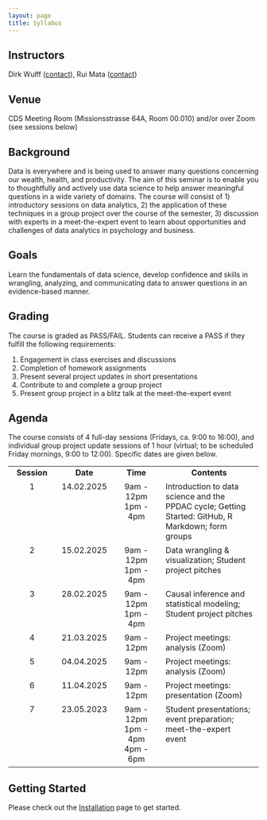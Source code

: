 ```yaml
---
layout: page
title: Syllabus
---
```


## Instructors
Dirk Wulff (<a href="mailto:dirk.wulff@unibas.ch">contact</a>), Rui Mata (<a href="mailto:rui.mata@unibas.ch">contact</a>)

## Venue
CDS Meeting Room (Missionsstrasse 64A, Room 00.010) and/or over Zoom (see sessions below)

## Background
Data is everywhere and is being used to answer many questions concerning our wealth, health, and productivity. The aim of this seminar is to enable you to thoughtfully and actively use data science to help answer meaningful questions in a wide variety of domains. The course will consist of 1) introductory sessions on data analytics, 2) the application of these techniques in a group project over the course of the semester, 3) discussion with experts in a meet-the-expert event to learn about opportunities and challenges of data analytics in psychology and business.

## Goals
Learn the fundamentals of data science, develop confidence and skills in wrangling, analyzing, and communicating data to answer questions in an evidence-based manner.

## Grading
The course is graded as PASS/FAIL. Students can receive a PASS if they fulfill the following requirements:
1. Engagement in class exercises and discussions
2. Completion of homework assignments
3. Present several project updates in short presentations
4. Contribute to and complete a group project
5. Present group project in a blitz talk at the meet-the-expert event

## Agenda
The course consists of 4 full-day sessions (Fridays, ca. 9:00 to 16:00), and individual group project update sessions of 1 hour (virtual; to be scheduled Friday mornings, 9:00 to 12:00). Specific dates are given below.

<style>
td {
  padding-right: 12px;
  padding-bottom: 6px;
  vertical-align: top;
  align: left;
}
</style>

<table cellspacing="0" cellpadding="0">
<col width="20%">
<col width="20%">
<col width="20%">
<col width="40%">
<tr>
  <td style="text-align:center"><b>Session</b></td>
  <td style="text-align:center"><b>Date</b></td>
  <td style="text-align:center"><b>Time</b></td>
  <td style="text-align:center"><b>Contents</b></td>
</tr>
<tr>
  <td style="text-align:center">1</td>
  <td style="text-align:center">14.02.2025</td>
  <td style="text-align:center">9am - 12pm<br>1pm - 4pm</td>
  <td>Introduction to data science and the PPDAC cycle; Getting Started: GitHub, R Markdown; form groups</td>
</tr>
<tr>
  <td style="text-align:center">2</td>
  <td style="text-align:center">15.02.2025</td>
  <td style="text-align:center">9am - 12pm<br>1pm - 4pm</td>
  <td>Data wrangling & visualization; Student project pitches</td>
</tr>
<tr>
  <td style="text-align:center">3</td>
  <td style="text-align:center">28.02.2025</td>
  <td style="text-align:center">9am - 12pm<br>1pm - 4pm</td>
  <td>Causal inference and statistical modeling; Student project pitches</td>
</tr>
<tr>
  <td style="text-align:center">4</td>
  <td style="text-align:center">21.03.2025</td>
  <td style="text-align:center">9am - 12pm</td>
  <td>Project meetings: analysis (Zoom)</td>
</tr>
<tr>
  <td style="text-align:center">5</td>
  <td style="text-align:center">04.04.2025</td>
  <td style="text-align:center">9am - 12pm</td>
  <td>Project meetings: analysis (Zoom)</td>
</tr>
  <tr>
  <td style="text-align:center">6</td>
  <td style="text-align:center">11.04.2025</td>
  <td style="text-align:center">9am - 12pm</td>
  <td>Project meetings: presentation (Zoom)</td>
</tr>
<tr>
  <td style="text-align:center">7</td>
  <td style="text-align:center">23.05.2023</td>
  <td style="text-align:center">9am - 12pm<br>1pm - 4pm<br>4pm - 6pm</td>
  <td>Student presentations;<br> event preparation;<br> meet-the-expert event</td>
</tr>
</table>

## Getting Started

Please check out the <a href="https://cdsbasel.github.io/dataanalytics_2024/menu/installation.html">Installation</a> page to get started.
